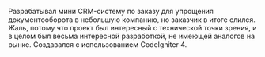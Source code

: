Разрабатывал мини CRM-систему по заказу для упрощения документооборота в небольшую компанию, но заказчик в итоге слился. Жаль, потому что проект был интересный с технической точки зрения, и в целом был весьма интересной разработкой, не имеющей аналогов на рынке. Создавался с использованием CodeIgniter 4.
